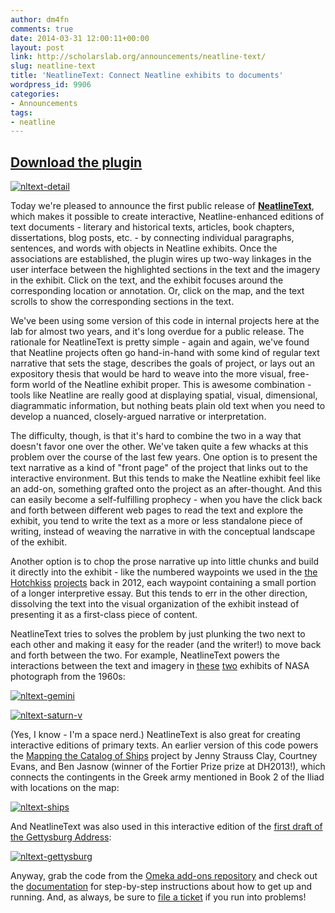 ```yaml
---
author: dm4fn
comments: true
date: 2014-03-31 12:00:11+00:00
layout: post
link: http://scholarslab.org/announcements/neatline-text/
slug: neatline-text
title: 'NeatlineText: Connect Neatline exhibits to documents'
wordpress_id: 9906
categories:
- Announcements
tags:
- neatline
---
```


## [Download the plugin](http://omeka.org/add-ons/plugins/neatlinetext)



[![nltext-detail](http://www.scholarslab.org/wp-content/uploads/2014/03/nltext-detail-1024x442.jpg)](http://omeka.org/add-ons/plugins/neatlinetext)

Today we're pleased to announce the first public release of **[NeatlineText](http://omeka.org/add-ons/plugins/neatlinetext)**, which makes it possible to create interactive, Neatline-enhanced editions of text documents - literary and historical texts, articles, book chapters, dissertations, blog posts, etc. - by connecting individual paragraphs, sentences, and words with objects in Neatline exhibits. Once the associations are established, the plugin wires up two-way linkages in the user interface between the highlighted sections in the text and the imagery in the exhibit. Click on the text, and the exhibit focuses around the corresponding location or annotation. Or, click on the map, and the text scrolls to show the corresponding sections in the text.

We've been using some version of this code in internal projects here at the lab for almost two years, and it's long overdue for a public release. The rationale for NeatlineText is pretty simple - again and again, we've found that Neatline projects often go hand-in-hand with some kind of regular text narrative that sets the stage, describes the goals of project, or lays out an expository thesis that would be hard to weave into the more visual, free-form world of the Neatline exhibit proper. This is awesome combination - tools like Neatline are really good at displaying spatial, visual, dimensional, diagrammatic information, but nothing beats plain old text when you need to develop a nuanced, closely-argued narrative or interpretation.

The difficulty, though, is that it's hard to combine the two in a way that doesn't favor one over the other. We've taken quite a few whacks at this problem over the course of the last few years. One option is to present the text narrative as a kind of "front page" of the project that links out to the interactive environment. But this tends to make the Neatline exhibit feel like an add-on, something grafted onto the project as an after-thought. And this can easily become a self-fulfilling prophecy - when you have the click back and forth between different web pages to read the text and explore the exhibit, you tend to write the text as a more or less standalone piece of writing, instead of weaving the narrative in with the conceptual landscape of the exhibit.

Another option is to chop the prose narrative up into little chunks and build it directly into the exhibit - like the numbered waypoints we used in the [the](http://hotchkiss.neatline.org/neatline-exhibits/show/chancellorsville-may-2-1863-132/fullscreen) [Hotchkiss](http://hotchkiss.neatline.org/neatline-exhibits/show/battle-of-chancellorsville/fullscreen) [projects](http://hotchkiss.neatline.org/neatline-exhibits/show/my-dear-little-nelly/fullscreen) back in 2012, each waypoint containing a small portion of a longer interpretive essay. But this tends to err in the other direction, dissolving the text into the visual organization of the exhibit instead of presenting it as a first-class piece of content.

NeatlineText tries to solves the problem by just plunking the two next to each other and making it easy for the reader (and the writer!) to move back and forth between the two. For example, NeatlineText powers the interactions between the text and imagery in [these](http://neatline.dclure.org/neatline/show/gemini-over-baja-california) [two](http://neatline.dclure.org/neatline/show/saturn-v-stage-2) exhibits of NASA photograph from the 1960s:

[![nltext-gemini](http://www.scholarslab.org/wp-content/uploads/2014/03/nltext-gemini-1024x619.jpg)](http://dclure.org/logs/project-gemini-over-baja-california/)

[![nltext-saturn-v](http://www.scholarslab.org/wp-content/uploads/2014/03/nltext-saturn-v-1024x615.jpg)](http://neatline.dclure.org/neatline/show/saturn-v-stage-2)

(Yes, I know - I'm a space nerd.) NeatlineText is also great for creating interactive editions of primary texts. An earlier version of this code powers the [Mapping the Catalog of Ships](http://ships.lib.virginia.edu/neatline-editions/271) project by Jenny Strauss Clay, Courtney Evans, and Ben Jasnow (winner of the Fortier Prize prize at DH2013!), which connects the contingents in the Greek army mentioned in Book 2 of the Iliad with locations on the map:

[![nltext-ships](http://www.scholarslab.org/wp-content/uploads/2014/03/nltext-ships-1024x614.jpg)](http://ships.lib.virginia.edu/neatline-editions/271)

And NeatlineText was also used in this interactive edition of the [first draft of the Gettysburg Address](http://neatline.dclure.org/neatline/show/gettysburg-address):

[![nltext-gettysburg](http://www.scholarslab.org/wp-content/uploads/2014/03/nltext-gettysburg-1024x611.jpg)](http://dclure.org/logs/nicolay-copy-gettysburg-address/)

Anyway, grab the code from the [Omeka add-ons repository](http://omeka.org/add-ons/plugins/neatlinetext) and check out the [documentation](https://github.com/scholarslab/nl-widget-Text#neatlinetext) for step-by-step instructions about how to get up and running. And, as always, be sure to [file a ticket](https://github.com/scholarslab/nl-widget-Text/issues) if you run into problems!
